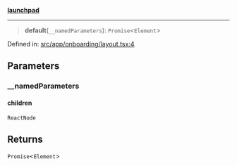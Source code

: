 [**launchpad**](index.md)

***

> **default**(`__namedParameters`): `Promise`\<`Element`\>

Defined in: [src/app/onboarding/layout.tsx:4](https://github.com/victorbratov/launchpad/blob/6dd13cd77753e59ec2a031fc7279545899826925/src/app/onboarding/layout.tsx#L4)

## Parameters

### \_\_namedParameters

#### children

`ReactNode`

## Returns

`Promise`\<`Element`\>
